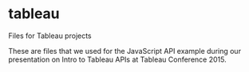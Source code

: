 # tableau
Files for Tableau projects

These are files that we used for the JavaScript API example during our presentation on Intro to Tableau APIs at  Tableau Conference 2015.
